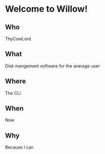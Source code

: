 # Welcome to Willow! 

## Who
ThyCowLord

## What
Disk mangement software for the average user

## Where
The CLI

## When
Now

## Why
Because I can
